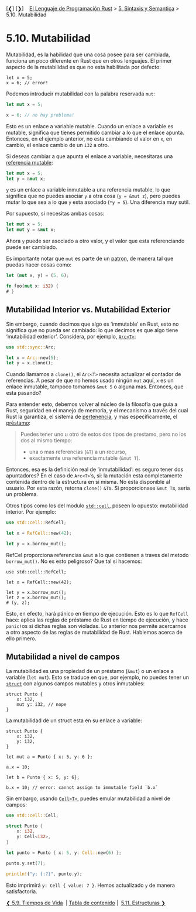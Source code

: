 [[❮]](ch05-09-lifetimes.md)
[[❯]](ch05-11-structs.md)
&nbsp;&nbsp;
[El Lenguaje de Programación Rust](_index.md) >
[5. Sintaxis y Semantica](ch05-00-syntax-and-semantics.md) > 5.10. Mutabilidad

# 5.10. Mutabilidad

Mutabilidad, es la habilidad que una cosa posee para ser cambiada, funciona un
poco diferente en Rust que en otros lenguajes. El primer aspecto de la
mutabilidad es que no esta habilitada por defecto:

```rust,ignore
let x = 5;
x = 6; // error!
```

Podemos introducir mutabilidad con la palabra reservada `mut`:

```rust
let mut x = 5;

x = 6; // no hay problema!
```

Esto es un enlace a variable mutable. Cuando un enlace a variable es mutable,
significa que tienes permitido cambiar a lo que el enlace apunta. Entonces, en
el ejemplo anterior, no esta cambiando el valor en `x`, en cambio, el enlace
cambio de un `i32` a otro.

[vb]: variable-bindings.html

Si deseas cambiar a que apunta el enlace a variable, necesitaras una
[referencia mutable][mr]:

```rust
let mut x = 5;
let y = &mut x;
```

[mr]: references-and-borrowing.html

`y` es un enlace a variable inmutable a una referencia mutable, lo que significa
que no puedes asociar `y` a otra cosa (`y = &mut z`), pero puedes mutar lo que
sea a lo que `y` esta asociado (`*y = 5`). Una diferencia muy sutil.

Por supuesto, si necesitas ambas cosas:

```rust
let mut x = 5;
let mut y = &mut x;
```

Ahora `y` puede ser asociado a otro valor, y el valor que esta referenciando
puede ser cambiado.

Es importante notar que `mut` es parte de un [patron][pattern], de manera tal
que puedas hacer cosas como:


```rust
let (mut x, y) = (5, 6);

fn foo(mut x: i32) {
# }
```

[pattern]: patterns.html

## Mutabilidad Interior vs. Mutabilidad Exterior

Sin embargo, cuando decimos que algo es ‘immutable’ en Rust, esto no significa
que no pueda ser cambiado: lo que decimos es que algo tiene ‘mutabilidad
exterior’. Considera, por ejemplo, [`Arc<T>`][arc]:

```rust
use std::sync::Arc;

let x = Arc::new(5);
let y = x.clone();
```

[arc]: ../std/sync/struct.Arc.html

Cuando llamamos a `clone()`, el `Arc<T>` necesita actualizar el contador de
referencias. A pesar de que no hemos usado ningún `mut` aquí, `x` es un enlace
inmutable, tampoco tomamos `&mut 5` o alguna mas. Entonces, que esta pasando?

Para entender esto, debemos volver al núcleo de la filosofía que guía a Rust,
seguridad en el manejo de memoria, y el mecanismo a través del cual Rust la
garantiza, el sistema de [pertenencia][ownership], y mas específicamente, el
[préstamo][borrowing]:

> Puedes tener uno u otro de estos dos tipos de prestamo, pero no los dos al
mismo tiempo:
>
> * una o mas referencias (`&T`) a un recurso,
> * exactamente una referencia mutable (`&mut T`).

[ownership]: ownership.html
[borrowing]: references-and-borrowing.html#borrowing

Entonces, esa es la definición real de ‘inmutabilidad’: es seguro tener dos
apuntadores? En el caso de `Arc<T>`’s, si: la mutación esta completamente
contenida dentro de la estructura en si misma. No esta disponible al usuario.
Por esta razón, retorna `clone()` `&T`s. Si proporcionase `&mut T`s, seria un
problema.

Otros tipos como los del modulo [`std::cell`][stdcell], poseen lo opuesto:
mutabilidad interior. Por ejemplo:

```rust
use std::cell::RefCell;

let x = RefCell::new(42);

let y = x.borrow_mut();
```

[stdcell]: ../std/cell/index.html

RefCel proporciona referencias `&mut` a lo que contienen a traves del metodo
`borrow_mut()`. No es esto peligroso? Que tal si hacemos:

```rust,ignore
use std::cell::RefCell;

let x = RefCell::new(42);

let y = x.borrow_mut();
let z = x.borrow_mut();
# (y, z);
```

Esto, en efecto, hará pánico en tiempo de ejecución. Esto es lo que `RefCell`
hace: aplica las reglas de préstamo de Rust en tiempo de ejecución, y hace
`panic!`os si dichas reglas son violadas. Lo anterior nos permite acercarnos a
otro aspecto de las reglas de mutabilidad de Rust. Hablemos acerca de ello
primero.

## Mutabilidad a nivel de campos

La mutabilidad es una propiedad de un préstamo (`&mut`) o un enlace a variable
(`let mut`). Esto se traduce en que, por ejemplo, no puedes tener un
[`struct`][struct] con algunos campos mutables y otros inmutables:

```rust,ignore
struct Punto {
    x: i32,
    mut y: i32, // nope
}
```

La mutabilidad de un struct esta en su enlace a variable:

```rust,ignore
struct Punto {
    x: i32,
    y: i32,
}

let mut a = Punto { x: 5, y: 6 };

a.x = 10;

let b = Punto { x: 5, y: 6};

b.x = 10; // error: cannot assign to immutable field `b.x`
```

[struct]: structs.html

Sin embargo, usando [`Cell<T>`][cell], puedes emular mutabilidad a nivel de
campos:

```rust
use std::cell::Cell;

struct Punto {
    x: i32,
    y: Cell<i32>,
}

let punto = Punto { x: 5, y: Cell::new(6) };

punto.y.set(7);

println!("y: {:?}", punto.y);
```

[cell]: ../std/cell/struct.Cell.html

Esto imprimirá `y: Cell { value: 7 }`. Hemos actualizado `y` de manera
satisfactoria.

[❮ 5.9. Tiempos de Vida](ch05-09-lifetimes.md)
&nbsp;|&nbsp;[Tabla de contenido](_index.md)&nbsp;|&nbsp;
[5.11. Estructuras ❯](ch05-11-structs.md)
